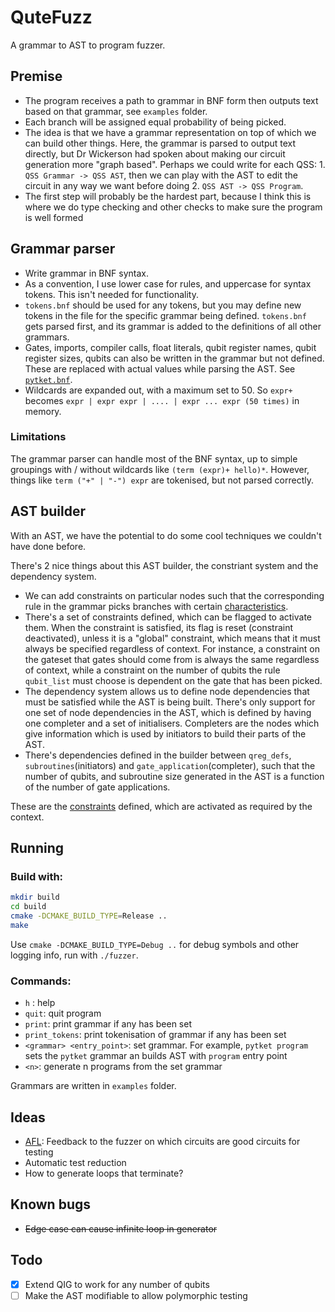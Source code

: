 # QuteFuzz

A grammar to AST to program fuzzer. 

## Premise

- The program receives a path to grammar in BNF form then outputs text based on that grammar, see `examples` folder.
- Each branch will be assigned equal probability of being picked.
- The idea is that we have a grammar representation on top of which we can build other things. Here, the grammar is parsed to output text directly, but Dr Wickerson had spoken about making our circuit generation more "graph based". Perhaps we could write for each QSS: 1. `QSS Grammar -> QSS AST`, then we can play with the AST to edit the circuit in any way we want before doing 2. `QSS AST -> QSS Program`. 
- The first step will probably be the hardest part, because I think this is where we do type checking and other checks to make sure the program is well formed

## Grammar parser
- Write grammar in BNF syntax. 
- As a convention, I use lower case for rules, and uppercase for syntax tokens. This isn't needed for functionality. 
- `tokens.bnf` should be used for any tokens, but you may define new tokens in the file for the specific grammar being defined. `tokens.bnf` gets parsed first, and its grammar is added to the definitions of all other grammars.
- Gates, imports, compiler calls, float literals, qubit register names, qubit register sizes, qubits can also be written in the grammar but not defined. These are replaced with actual values while parsing the AST. See [`pytket.bnf`](examples/pytket.bnf).
- Wildcards are expanded out, with a maximum set to 50. So `expr+` becomes `expr | expr expr | .... | expr ... expr (50 times)` in memory. 

### Limitations
The grammar parser can handle most of the BNF syntax, up to simple groupings with / without wildcards like `(term (expr)+ hello)*`. However, things like `term ("+" | "-") expr` are tokenised, but not parsed correctly. 

## AST builder

With an AST, we have the potential to do some cool techniques we couldn't have done before. 

There's 2 nice things about this AST builder, the constriant system and the dependency system. 

- We can add constraints on particular nodes such that the corresponding rule in the grammar picks branches with certain [characteristics](include/constraints.h#L8). 
- There's a set of constraints defined, which can be flagged to activate them. When the constraint is satisfied, its flag is reset (constraint deactivated), unless it is a "global" constraint, which means that it must always be specified regardless of context. For instance, a constraint on the gateset that gates should come from is always the same regardless of context, while a constraint on the number of qubits the rule `qubit_list` must choose is dependent on the gate that has been picked.
- The dependency system allows us to define node dependencies that must be satisfied while the AST is being built. There's only support for one set of node dependencies in the AST, which is defined by having one completer and a set of initialisers. Completers are the nodes which give information which is used by initiators to build their parts of the AST. 
- There's dependencies defined in the builder between `qreg_defs`, `subroutines`(initiators) and `gate_application`(completer), such that the number of qubits, and subroutine size generated in the AST is a function of the number of gate applications.

These are the [constraints](include/constraints.h) defined, which are activated as required by the context.

## Running

### Build with:

```sh
mkdir build
cd build
cmake -DCMAKE_BUILD_TYPE=Release ..
make
```

Use `cmake -DCMAKE_BUILD_TYPE=Debug ..` for debug symbols and other logging info, run with `./fuzzer`.

### Commands:
- `h` : help
- `quit`: quit program
- `print`: print grammar if any has been set
- `print_tokens`: print tokenisation of grammar if any has been set
- `<grammar> <entry_point>`: set grammar. For example, `pytket program` sets the `pytket` grammar an builds AST with `program` entry point
- `<n>`: generate n programs from the set grammar

Grammars are written in `examples` folder. 

## Ideas

- [AFL](https://github.com/google/AFL): Feedback to the fuzzer on which circuits are good circuits for testing
- Automatic test reduction
- How to generate loops that terminate?

## Known bugs
- ~~Edge case can cause infinite loop in generator~~

## Todo
- [x] Extend QIG to work for any number of qubits
- [ ] Make the AST modifiable to allow polymorphic testing
